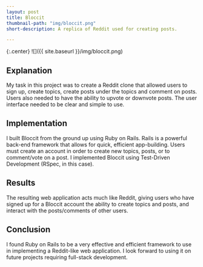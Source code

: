 ```yaml
---
layout: post
title: Bloccit
thumbnail-path: "img/bloccit.png"
short-description: A replica of Reddit used for creating posts.

---
```


{:.center}
![]({{ site.baseurl }}/img/bloccit.png)

## Explanation

My task in this project was to create a Reddit clone that allowed users to sign up, create topics, create posts under the topics and comment on posts. Users also needed to have the ability to upvote or downvote posts. The user interface needed to be clear and simple to use.

## Implementation

I built Bloccit from the ground up using Ruby on Rails. Rails is a powerful back-end framework that allows for quick, efficient app-building. Users must create an account in order to create new topics, posts, or to comment/vote on a post.  I implemented Bloccit using Test-Driven Development (RSpec, in this case).

## Results

The resulting web application acts much like Reddit, giving users who have signed up for a Bloccit account the ability to create topics and posts, and interact with the posts/comments of other users.

## Conclusion

I found Ruby on Rails to be a very effective and efficient framework to use in implementing a Reddit-like web application. I look forward to using it on future projects requiring full-stack development.
